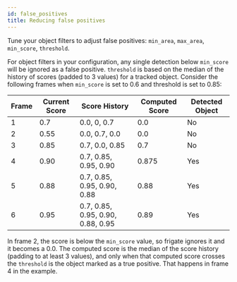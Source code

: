 ```yaml
---
id: false_positives
title: Reducing false positives
---
```


Tune your object filters to adjust false positives: `min_area`, `max_area`, `min_score`, `threshold`.

For object filters in your configuration, any single detection below `min_score` will be ignored as a false positive. `threshold` is based on the median of the history of scores (padded to 3 values) for a tracked object. Consider the following frames when `min_score` is set to 0.6 and threshold is set to 0.85:

| Frame | Current Score | Score History                     | Computed Score | Detected Object |
| ----- | ------------- | --------------------------------- | -------------- | --------------- |
| 1     | 0.7           | 0.0, 0, 0.7                       | 0.0            | No              |
| 2     | 0.55          | 0.0, 0.7, 0.0                     | 0.0            | No              |
| 3     | 0.85          | 0.7, 0.0, 0.85                    | 0.7            | No              |
| 4     | 0.90          | 0.7, 0.85, 0.95, 0.90             | 0.875          | Yes             |
| 5     | 0.88          | 0.7, 0.85, 0.95, 0.90, 0.88       | 0.88           | Yes             |
| 6     | 0.95          | 0.7, 0.85, 0.95, 0.90, 0.88, 0.95 | 0.89           | Yes             |

In frame 2, the score is below the `min_score` value, so frigate ignores it and it becomes a 0.0. The computed score is the median of the score history (padding to at least 3 values), and only when that computed score crosses the `threshold` is the object marked as a true positive. That happens in frame 4 in the example.
